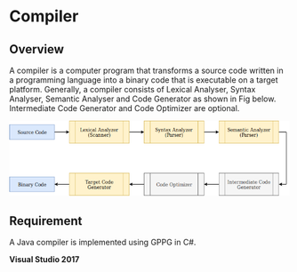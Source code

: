 # Compiler

## Overview

A compiler is a computer program that transforms a source code written in a programming language into a binary code that is executable on a target platform. Generally, a compiler consists of Lexical Analyser, Syntax Analyser, Semantic Analyser and Code Generator as shown in Fig below. Intermediate Code Generator and Code Optimizer are optional.

![image](https://github.com/JunwookHeo/Compiler/blob/master/Compiler%20Structure.png)


## Requirement
A Java compiler is implemented using GPPG in C#.

**Visual Studio 2017**
